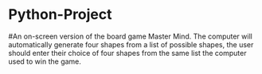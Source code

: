 # Python-Project
#An on-screen version of the board game Master Mind. The computer will automatically generate four shapes from a list of possible shapes, 
the user should enter their choice of four shapes from the same list the computer used to win the game.
